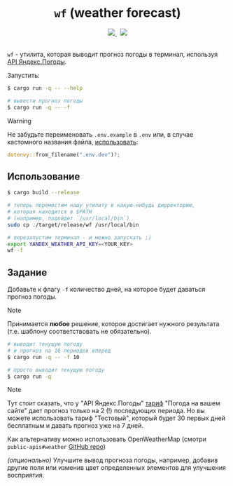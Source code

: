 <div align="center">
  <h1><code>wf</code> (weather forecast)</h1>
  <div>
    <a href="https://stepik.org/a/184782">
        <img src="https://img.shields.io/badge/Курс-Hands on основы Rust-3E3E3E?style=float&color=e6963c"/>
    </a>
    &nbsp;
    <img src="https://img.shields.io/badge/status-going project-3E3E3E?style=float&color=3cbf50"/>
    <!-- &nbsp;
    <a href="https://stepik.org/a/184782">
        <img src="https://img.shields.io/badge/Курс-Hands on основы Rust-3E3E3E?style=float&color=e6963c"/>
    </a> -->
    <br />
    <br />
  </div>
</div>

`wf` - утилита, которая выводит прогноз погоды в терминал, используя [API Яндекс.Погоды](https://yandex.ru/dev/weather/doc/dg/concepts/forecast-info.html).

Запустить:

```bash
$ cargo run -q -- --help

# вывести прогноз погоды
$ cargo run -q -- -f
```

> [!WARNING]
> Не забудьте переименовать `.env.example` в `.env` или, в случае кастомного названия файла, [использовать](https://docs.rs/dotenvy/latest/dotenvy/fn.from_filename.html):
>
> ```rust
> dotenvy::from_filename(".env.dev")?;
> ```

## Использование

```bash
$ cargo build --release

# теперь переместим нашу утилиту в какую-нибудь дирректорию,
# которая находится в $PATH
# (например, подойдет `/usr/local/bin`)
sudo cp ./target/release/wf /usr/local/bin

# перезапустим терминал - и можно запускать ;)
export YANDEX_WEATHER_API_KEY=<YOUR_KEY>
wf -f
```

## Задание

Добавьте к флагу `-f` количество дней, на которое будет даваться прогноз погоды.

> [!NOTE]
> Принимается **любое** решение, которое достигает нужного результата (т.е. шаблону соответствовать не обязательно).

```bash
# выводит текущую погоду
# и прогноз на 10 периодов вперед
$ cargo run -q -- -f 10

# просто выводит текущую погоду
$ cargo run -q
```

> [!NOTE]
> Тут стоит сказать, что у "API Яндекс.Погоды" [тариф](https://yandex.ru/dev/weather/doc/dg/concepts/pricing.html) "Погода на вашем сайте" дает прогноз только на 2 (!) последующих периода. Но вы можете использовать тариф "Тестовый", который будет 30 первых дней бесплатным и давать прогноз уже на 7 дней.
>
> Как альтернативу можно использовать OpenWeatherMap (смотри `public-apis#weather` [GitHub repo](https://github.com/public-apis/public-apis#weather))

_(опционально)_ Улучшите вывод прогноза погоды, например, добавив другие поля или изменив цвет определенных элементов для улучшения восприятия.
